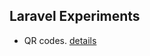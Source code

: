 ## Laravel Experiments

- QR codes. [details](https://gprok.hashnode.dev/laravel-qr-code-generation)
